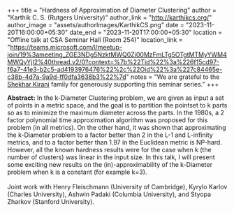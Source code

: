 +++
title = "Hardness of Approximation of Diameter Clustering"
author = "Karthik C. S. (Rutgers University)"
author_link = "http://karthikcs.org/"
author_image = "assets/authorImages/KarthikCS.png"
date = "2023-11-20T16:00:00+05:30"
date_end = "2023-11-20T17:00:00+05:30"
location = "Offline talk at CSA Seminar Hall (Room 254)"
location_link = "https://teams.microsoft.com/l/meetup-join/19%3ameeting_ZGE3NDg5NzktMWQ0Zi00MzFmLTg5OTgtMTMyYWM4MWQyYjI2%40thread.v2/0?context=%7b%22Tid%22%3a%226f15cd97-f6a7-41e3-b2c5-ad4193976476%22%2c%22Oid%22%3a%227c84465e-c38b-4d7a-9a9d-ff0dfa3638b3%22%7d"
notes = "We are grateful to the <a href = "https://www.accel.com/people/shekhar-kirani" target= "_blank">Shekhar Kirani</a> family for generously supporting this seminar series."
+++

<b>Abstract:</b>
In the k-Diameter Clustering problem, we are given as input a set of points in a metric space, and the goal is to 
partition the pointset to k parts so as to minimize the maximum diameter across the parts. In the 1980s, a 2 factor 
polynomial time approximation algorithm was proposed for this problem (in all metrics). On the other hand, it was 
shown that approximating the k-Diameter problem to a factor better than 2 in the L-1 and L-infinity metrics, and to a 
factor better than 1.97 in the Euclidean metric is NP-hard. However, all the known hardness results were for the case 
when k (the number of clusters) was linear in the input size. In this talk, I will present some exciting new results 
on the (in)-approximability of the k-Diameter problem when k is a constant (for example k=3).
<br><br>
Joint work with Henry Fleischmann (University of Cambridge), Kyrylo Karlov (Charles University), Ashwin Padaki 
(Columbia University), and  Styopa Zharkov (Stanford University).

